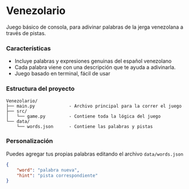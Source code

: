 # Venezolario 
Juego básico de consola, para adivinar palabras de la jerga venezolana a través de pistas.

### Características

- Incluye palabras y expresiones genuinas del español venezolano
- Cada palabra viene con una descripción que te ayuda a adivinarla.
- Juego basado en terminal, fácil de usar

### Estructura del proyecto
```
Venezolario/
├── main.py             - Archivo principal para la correr el juego
├── src/
│   └── game.py         - Contiene toda la lógica del juego
└── data/
    └── words.json      - Contiene las palabras y pistas
```

### Personalización
Puedes agregar tus propias palabras editando el archivo `data/words.json`

```json
{
    "word": "palabra nueva",
    "hint": "pista correspondiente"
}
```
  
